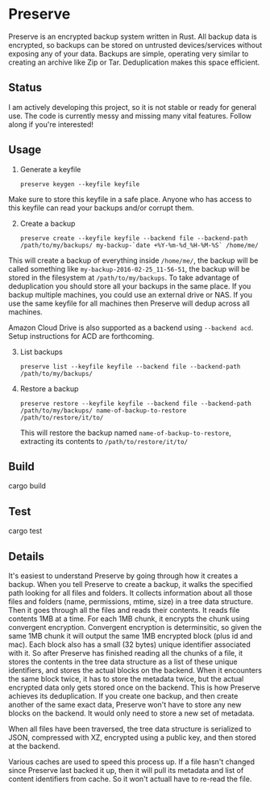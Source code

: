 # Preserve
Preserve is an encrypted backup system written in Rust.  All backup data is encrypted, so backups can be stored on untrusted devices/services without exposing any of your data.  Backups are simple, operating very similar to creating an archive like Zip or Tar.  Deduplication makes this space efficient.

## Status
I am actively developing this project, so it is not stable or ready for general use.  The code is currently messy and missing many vital features.  Follow along if you're interested!

## Usage

1. Generate a keyfile

    ```
    preserve keygen --keyfile keyfile
    ```

Make sure to store this keyfile in a safe place.  Anyone who has access to this keyfile can read your backups and/or corrupt them.

2. Create a backup

    ```
    preserve create --keyfile keyfile --backend file --backend-path /path/to/my/backups/ my-backup-`date +%Y-%m-%d_%H-%M-%S` /home/me/
    ```

This will create a backup of everything inside `/home/me/`, the backup will be called something like `my-backup-2016-02-25_11-56-51`, the backup will be stored in the filesystem at `/path/to/my/backups`.  To take advantage of deduplication you should store all your backups in the same place.  If you backup multiple machines, you could use an external drive or NAS.  If you use the same keyfile for all machines then Preserve will dedup across all machines.

Amazon Cloud Drive is also supported as a backend using `--backend acd`.  Setup instructions for ACD are forthcoming.

3. List backups

    ```
    preserve list --keyfile keyfile --backend file --backend-path /path/to/my/backups/
    ```

3. Restore a backup

    ```
    preserve restore --keyfile keyfile --backend file --backend-path /path/to/my/backups/ name-of-backup-to-restore /path/to/restore/it/to/
    ```

    This will restore the backup named `name-of-backup-to-restore`, extracting its contents to `/path/to/restore/it/to/`

## Build
cargo build

## Test
cargo test

## Details
It's easiest to understand Preserve by going through how it creates a backup.  When you tell Preserve to create a backup, it walks the specified path looking for all files and folders.  It collects information about all those files and folders (name, permissions, mtime, size) in a tree data structure.  Then it goes through all the files and reads their contents.  It reads file contents 1MB at a time.  For each 1MB chunk, it encrypts the chunk using convergent encryption.  Convergent encryption is determinsitic, so given the same 1MB chunk it will output the same 1MB encrypted block (plus id and mac).  Each block also has a small (32 bytes) unique identifier associated with it.  So after Preserve has finished reading all the chunks of a file, it stores the contents in the tree data structure as a list of these unique identifiers, and stores the actual blocks on the backend.  When it encounters the same block twice, it has to store the metadata twice, but the actual encrypted data only gets stored once on the backend.  This is how Preserve achieves its deduplication.  If you create one backup, and then create another of the same exact data, Preserve won't have to store any new blocks on the backend.  It would only need to store a new set of metadata.

When all files have been traversed, the tree data structure is serialized to JSON, compressed with XZ, encrypted using a public key, and then stored at the backend.

Various caches are used to speed this process up.  If a file hasn't changed since Preserve last backed it up, then it will pull its metadata and list of content identifiers from cache.  So it won't actuall have to re-read the file.
